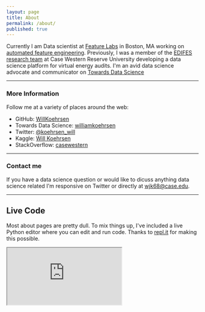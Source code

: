 ```yaml
---
layout: page
title: About
permalink: /about/
published: true
---
```


Currently I am Data scientist at [Feature Labs](https://www.featurelabs.com/) in Boston, MA working on [automated feature engineering](https://towardsdatascience.com/automated-feature-engineering-in-python-99baf11cc219). Previously, I was a member of the [EDIFES research team](https://arpa-e.energy.gov/?q=slick-sheet-project/virtual-building-energy-audits) at Case Western Reserve University developing a data science platform for virtual energy audits. I'm an avid data science advocate and communicator on [Towards Data Science](http://medium.com/@williamkoehrsen/)
    
*****

### More Information

Follow me at a variety of places around the web:

* GitHub: [WillKoehrsen](https://github.com/WillKoehrsen)
* Towards Data Science: [williamkoehrsen](http://medium.com/@williamkoehrsen/)
* Twitter: [@koehrsen_will](https://twitter.com/@koehrsen_will)
* Kaggle: [Will Koehrsen](https://www.kaggle.com/willkoehrsen)
* StackOverflow: [casewestern](https://stackoverflow.com/users/5755357/casewestern)

*****

### Contact me

If you have a data science question or would like to dicuss anything data science related I'm responsive on Twitter or directly at [wjk68@case.edu](mailto:wjk68@case.edu).

*****

## Live Code

Most about pages are pretty dull. To mix things up, I've included a live Python editor where you can edit and run code. Thanks to [repl.it](https://repl.it/) for making this possible.

<div class="code-container">
    <iframe src="https://repl.it/@WillKoehrsen/basicpython?lite=true">
    </iframe>
</div>
